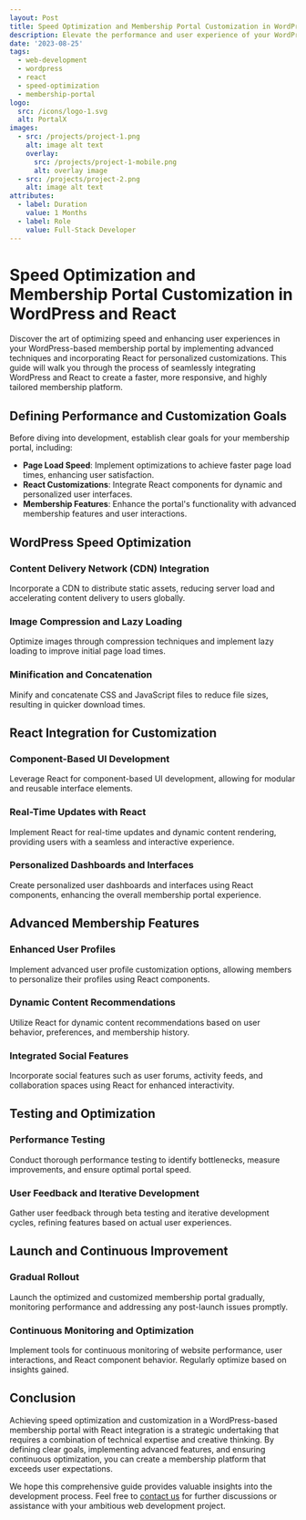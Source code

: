 ```yaml
---
layout: Post
title: Speed Optimization and Membership Portal Customization in WordPress and React
description: Elevate the performance and user experience of your WordPress-based membership portal by implementing advanced speed optimization techniques and customizations using React. Learn how to seamlessly integrate the two technologies for a faster, more responsive, and highly personalized platform.
date: '2023-08-25'
tags:
  - web-development
  - wordpress
  - react
  - speed-optimization
  - membership-portal
logo:
  src: /icons/logo-1.svg
  alt: PortalX
images:
  - src: /projects/project-1.png
    alt: image alt text
    overlay:
      src: /projects/project-1-mobile.png
      alt: overlay image
  - src: /projects/project-2.png
    alt: image alt text
attributes:
  - label: Duration
    value: 1 Months
  - label: Role
    value: Full-Stack Developer
---
```


# Speed Optimization and Membership Portal Customization in WordPress and React

Discover the art of optimizing speed and enhancing user experiences in your WordPress-based membership portal by implementing advanced techniques and incorporating React for personalized customizations. This guide will walk you through the process of seamlessly integrating WordPress and React to create a faster, more responsive, and highly tailored membership platform.

## Defining Performance and Customization Goals

Before diving into development, establish clear goals for your membership portal, including:

- **Page Load Speed**: Implement optimizations to achieve faster page load times, enhancing user satisfaction.
- **React Customizations**: Integrate React components for dynamic and personalized user interfaces.
- **Membership Features**: Enhance the portal's functionality with advanced membership features and user interactions.

## WordPress Speed Optimization

### Content Delivery Network (CDN) Integration

Incorporate a CDN to distribute static assets, reducing server load and accelerating content delivery to users globally.

### Image Compression and Lazy Loading

Optimize images through compression techniques and implement lazy loading to improve initial page load times.

### Minification and Concatenation

Minify and concatenate CSS and JavaScript files to reduce file sizes, resulting in quicker download times.

## React Integration for Customization

### Component-Based UI Development

Leverage React for component-based UI development, allowing for modular and reusable interface elements.

### Real-Time Updates with React

Implement React for real-time updates and dynamic content rendering, providing users with a seamless and interactive experience.

### Personalized Dashboards and Interfaces

Create personalized user dashboards and interfaces using React components, enhancing the overall membership portal experience.

## Advanced Membership Features

### Enhanced User Profiles

Implement advanced user profile customization options, allowing members to personalize their profiles using React components.

### Dynamic Content Recommendations

Utilize React for dynamic content recommendations based on user behavior, preferences, and membership history.

### Integrated Social Features

Incorporate social features such as user forums, activity feeds, and collaboration spaces using React for enhanced interactivity.

## Testing and Optimization

### Performance Testing

Conduct thorough performance testing to identify bottlenecks, measure improvements, and ensure optimal portal speed.

### User Feedback and Iterative Development

Gather user feedback through beta testing and iterative development cycles, refining features based on actual user experiences.

## Launch and Continuous Improvement

### Gradual Rollout

Launch the optimized and customized membership portal gradually, monitoring performance and addressing any post-launch issues promptly.

### Continuous Monitoring and Optimization

Implement tools for continuous monitoring of website performance, user interactions, and React component behavior. Regularly optimize based on insights gained.

## Conclusion

Achieving speed optimization and customization in a WordPress-based membership portal with React integration is a strategic undertaking that requires a combination of technical expertise and creative thinking. By defining clear goals, implementing advanced features, and ensuring continuous optimization, you can create a membership platform that exceeds user expectations.

We hope this comprehensive guide provides valuable insights into the development process. Feel free to [contact us](mailto:addictedarun4@gmail.com) for further discussions or assistance with your ambitious web development project.
